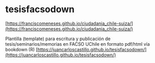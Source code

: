 # tesisfacsodown


[https://franciscomeneses.github.io/ciudadania_chile-suiza/](https://franciscomeneses.github.io/ciudadania_chile-suiza/)


Plantilla (template) para escritura y publicación de tesis/seminarios/memorias en FACSO UChile en formato pdf/html vía bookdown  (R)
[https://juancarloscastillo.github.io/tesisfacsodown/](https://juancarloscastillo.github.io/tesisfacsodown/)
